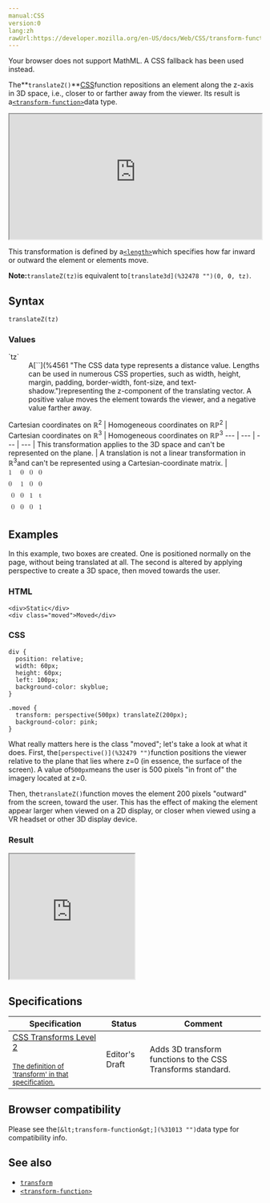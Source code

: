 ```yaml
---
manual:CSS
version:0
lang:zh
rawUrl:https://developer.mozilla.org/en-US/docs/Web/CSS/transform-function/translateZ
---
```






Your browser does not support MathML. A CSS fallback has been used instead.




The**`translateZ()`**[CSS](%427 "")function repositions an element along the z-axis in 3D space, i.e., closer to or farther away from the viewer. Its result is a[`<transform-function>`](%28337 "The <transform-function> CSS data type represents a transformation that affects an element's appearance. Transformation functions can rotate, resize, distort, or move an element in 2D or 3D space. It is used in the transform property.")data type.

<iframe src='https://interactive-examples.mdn.mozilla.net/pages/css/function-translateZ.html' width='100%' height='250'></iframe>


This transformation is defined by a[`<length>`](%4561 "The <length> CSS data type represents a distance value. Lengths can be used in numerous CSS properties, such as width, height, margin, padding, border-width, font-size, and text-shadow.")which specifies how far inward or outward the element or elements move.



**Note:**`translateZ(tz)`is equivalent to`[translate3d](%32478 "")(0, 0, tz)`.



## Syntax<a name="Syntax"></a>

```
translateZ(tz)

```

### Values<a name="Values"></a>
<dl><dt id=''>`tz`</dt><dd>A[`<length>`](%4561 "The <length> CSS data type represents a distance value. Lengths can be used in numerous CSS properties, such as width, height, margin, padding, border-width, font-size, and text-shadow.")representing the z-component of the translating vector. A positive value moves the element towards the viewer, and a negative value farther away.</dd></dl>
Cartesian coordinates on ℝ<sup>2</sup> | Homogeneous coordinates on ℝℙ<sup>2</sup> | Cartesian coordinates on ℝ<sup>3</sup> | Homogeneous coordinates on ℝℙ<sup>3</sup> 
 ---  |  ---  |  ---  |  ---  | 
This transformation applies to the 3D space and can&#39;t be represented on the plane. | A translation is not a linear transformation in ℝ<sup>3</sup>and can&#39;t be represented using a Cartesian-coordinate matrix. | <math><mfenced><mtable><mtr>1<mtd>0</mtd><mtd>0</mtd><mtd>0</mtd></mtr><mtr>0<mtd>1</mtd><mtd>0</mtd><mtd>0</mtd></mtr><mtr><mtd>0</mtd><mtd>0</mtd><mtd>1</mtd><mtd>t</mtd></mtr><mtr><mtd>0</mtd><mtd>0</mtd><mtd>0</mtd><mtd>1</mtd></mtr></mtable></mfenced></math> 


## Examples<a name="Examples"></a>


In this example, two boxes are created. One is positioned normally on the page, without being translated at all. The second is altered by applying perspective to create a 3D space, then moved towards the user.


### HTML<a name="HTML"></a>

```
<div>Static</div>
<div class="moved">Moved</div>
```

### CSS<a name="CSS"></a>

```
div {
  position: relative;
  width: 60px;
  height: 60px;
  left: 100px;
  background-color: skyblue;
}

.moved {
  transform: perspective(500px) translateZ(200px);
  background-color: pink;
}
```


What really matters here is the class &quot;moved&quot;; let&#39;s take a look at what it does. First, the`[perspective()](%32479 "")`function positions the viewer relative to the plane that lies where z=0 (in essence, the surface of the screen). A value of`500px`means the user is 500 pixels &quot;in front of&quot; the imagery located at z=0.



Then, the`translateZ()`function moves the element 200 pixels &quot;outward&quot; from the screen, toward the user. This has the effect of making the element appear larger when viewed on a 2D display, or closer when viewed using a VR headset or other 3D display device.


### Result<a name="Result"></a>


<iframe src='https://mdn.mozillademos.org/en-US/docs/Web/CSS/transform-function/translateZ$samples/Examples?revision=1358407' width='250' height='250'></iframe>



## Specifications<a name="Specifications"></a>

Specification | Status | Comment 
 ---  |  ---  |  ---  | 
[CSS Transforms Level 2<br></br><small>The definition of &#39;transform&#39; in that specification.</small>](%32480 "") | Editor&#39;s Draft | Adds 3D transform functions to the CSS Transforms standard. 


## Browser compatibility<a name="Browser_compatibility"></a>


Please see the`[&lt;transform-function&gt;](%31013 "")`data type for compatibility info.


## See also<a name="See_also"></a>

* [`transform`](%6321 "The transform CSS property lets you rotate, scale, skew, or translate a given element. This is achieved by modifying the coordinate space of the CSS visual formatting model.")
* [`<transform-function>`](%28337 "The <transform-function> CSS data type represents a transformation that affects an element's appearance. Transformation functions can rotate, resize, distort, or move an element in 2D or 3D space. It is used in the transform property.")



